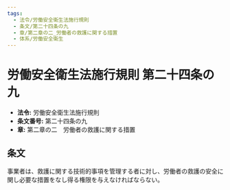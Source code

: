 ```yaml
---
tags:
  - 法令/労働安全衛生法施行規則
  - 条文/第二十四条の九
  - 章/第二章の二_労働者の救護に関する措置
  - 体系/労働安全衛生
---
```

# 労働安全衛生法施行規則 第二十四条の九

- **法令:** 労働安全衛生法施行規則
- **条文番号:** 第二十四条の九
- **章:** 第二章の二　労働者の救護に関する措置

## 条文
事業者は、救護に関する技術的事項を管理する者に対し、労働者の救護の安全に関し必要な措置をなし得る権限を与えなければならない。

